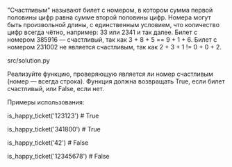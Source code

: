 "Счастливым" называют билет с номером, в котором сумма первой половины цифр равна сумме второй половины цифр. Номера могут быть произвольной длины, с единственным условием, что количество цифр всегда чётно, например: 33 или 2341 и так далее.
Билет с номером 385916 — счастливый, так как 3 + 8 + 5 == 9 + 1 + 6. Билет с номером 231002 не является счастливым, так как 2 + 3 + 1 != 0 + 0 + 2.


src/solution.py

Реализуйте функцию, проверяющую является ли номер счастливым (номер — всегда строка). Функция должна возвращать True, если билет счастливый, или False, если нет.


Примеры использования:

is_happy_ticket('123123') # True

is_happy_ticket('341800') # True

is_happy_ticket('42') # False

is_happy_ticket('12345678') # False
